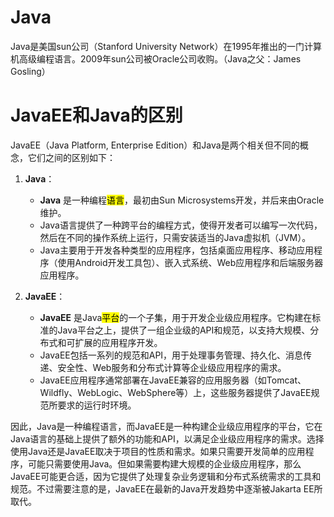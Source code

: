 # Java

Java是美国sun公司（Stanford University Network）在1995年推出的一门计算机高级编程语言。2009年sun公司被Oracle公司收购。（Java之父：James Gosling）

# JavaEE和Java的区别

JavaEE（Java Platform, Enterprise Edition）和Java是两个相关但不同的概念，它们之间的区别如下：

1. **Java**：
   
   - **Java** 是一种编程<mark>语言</mark>，最初由Sun Microsystems开发，并后来由Oracle维护。
   - Java语言提供了一种跨平台的编程方式，使得开发者可以编写一次代码，然后在不同的操作系统上运行，只需安装适当的Java虚拟机（JVM）。
   - Java主要用于开发各种类型的应用程序，包括桌面应用程序、移动应用程序（使用Android开发工具包）、嵌入式系统、Web应用程序和后端服务器应用程序。

2. **JavaEE**：
   
   - **JavaEE** 是Java<mark>平台</mark>的一个子集，用于开发企业级应用程序。它构建在标准的Java平台之上，提供了一组企业级的API和规范，以支持大规模、分布式和可扩展的应用程序开发。
   - JavaEE包括一系列的规范和API，用于处理事务管理、持久化、消息传递、安全性、Web服务和分布式计算等企业级应用程序的需求。
   - JavaEE应用程序通常部署在JavaEE兼容的应用服务器（如Tomcat、Wildfly、WebLogic、WebSphere等）上，这些服务器提供了JavaEE规范所要求的运行时环境。

因此，Java是一种编程语言，而JavaEE是一种构建企业级应用程序的平台，它在Java语言的基础上提供了额外的功能和API，以满足企业级应用程序的需求。选择使用Java还是JavaEE取决于项目的性质和需求。如果只需要开发简单的应用程序，可能只需要使用Java。但如果需要构建大规模的企业级应用程序，那么JavaEE可能更合适，因为它提供了处理复杂业务逻辑和分布式系统需求的工具和规范。不过需要注意的是，JavaEE在最新的Java开发趋势中逐渐被Jakarta EE所取代。
